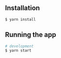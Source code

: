 
## Installation

```bash
$ yarn install
```

## Running the app

```bash
# development
$ yarn start

```